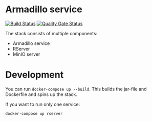 # Armadillo service
[![Build Status](https://jenkins.dev.molgenis.org/buildStatus/icon?job=molgenis%2Fmolgenis-service-armadillo%2Fmaster)](https://jenkins.dev.molgenis.org/job/molgenis/job/molgenis-service-armadillo/job/master/)
[![Quality Gate Status](https://sonarcloud.io/api/project_badges/measure?project=org.molgenis%3Adatashield-service&metric=alert_status)](https://sonarcloud.io/dashboard?id=org.molgenis%3Adatashield-service)

The stack consists of multiple components:
- Armadillo service
- RServer
- MinIO server

# Development
You can run ```docker-compose up --build```. This builds the jar-file and Dockerfile and spins up the stack.

If you want to run only one service:

```docker-compose up rserver```
